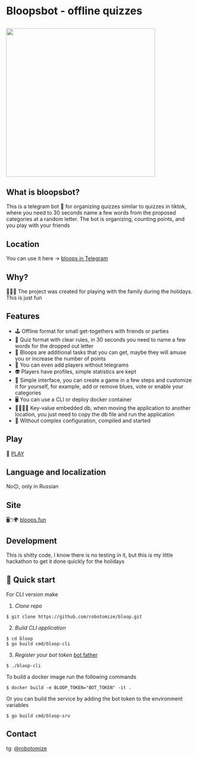 # Bloopsbot - offline quizzes

## <img src="https://raw.githubusercontent.com/robotomize/bloopsbot/main/docs/images/bloops_logo_short.png" width="400">

## What is bloopsbot?
This is a telegram bot 🤖 for organizing quizzes similar to quizzes in tiktok, where you need to
30 seconds name a few words from the proposed categories at a random letter. The bot is organizing, counting points, and you play with your friends

## Location
You can use it here -> [bloops in Telegram](https://t.me/bloops_bot)

## Why?
🎄🎄🎄 The project was created for playing with the family during the holidays. This is just fun

## Features
* 🕹️ Offline format for small get-togethers with friends or parties
* 🎲 Quiz format with clear rules, in 30 seconds you need to name a few words for the dropped out letter
* 💎 Bloops are additional tasks that you can get, maybe they will amuse you or increase the number of points
* 👯 You can even add players without telegrams  
* 👽 Players have profiles, simple statistics are kept
* 👨 Simple interface, you can create a game in a few steps and customize it for yourself, for example, add or remove blues, vote or enable your categories
* 🖥️‍ You can use a CLI or deploy docker container
* 👨‍🔬🥽🧪 Key-value embedded db, when moving the application to another location, you just need to copy the db file and run the application
* 🚀 Without complex configuration, compiled and started

## Play
🚀 [PLAY](https://t.me/bloops_bot)

## Language and localization
No😔, only in Russian

## Site
🖥🖱🌍 [bloops.fun](https://bloops.fun)

## Development
This is shitty code, I know there is no testing in it, but this is my little hackathon to get it done quickly for the holidays

## 🚀 Quick start
For CLI version make 
1. *Clone repo*
```
$ git clone https://github.com/robotomize/bloop.git
```
2. *Build CLI application*
```
$ cd bloop
$ go build cmd/bloop-cli
```
3. *Register your bot token* [bot father](https://t.me/BotFather)
```
$ ./bloop-cli
```

To build a docker image run the following commands
```
$ docker build -e BLOOP_TOKEN="BOT_TOKEN" -it . 
```
Or you can build the service by adding the bot token to the environment variables
```
$ go build cmd/bloop-srv
```
## Contact
tg: [@robotomize](https://t.me/robotomize)